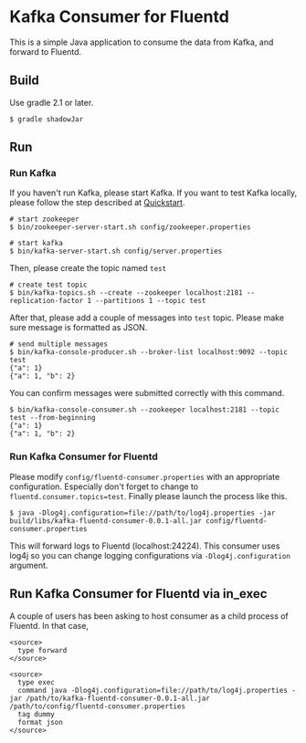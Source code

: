 # Kafka Consumer for Fluentd

This is a simple Java application to consume the data from Kafka, and forward to Fluentd.

## Build

Use gradle 2.1 or later.

    $ gradle shadowJar

## Run

### Run Kafka

If you haven't run Kafka, please start Kafka. If you want to test Kafka locally, please follow the step described at [Quickstart](http://kafka.apache.org/documentation.html#quickstart).

    # start zookeeper
    $ bin/zookeeper-server-start.sh config/zookeeper.properties
    
    # start kafka
    $ bin/kafka-server-start.sh config/server.properties

Then, please create the topic named `test`

    # create test topic
    $ bin/kafka-topics.sh --create --zookeeper localhost:2181 --replication-factor 1 --partitions 1 --topic test

After that, please add a couple of messages into `test` topic. Please make sure message is formatted as JSON.

    # send multiple messages
    $ bin/kafka-console-producer.sh --broker-list localhost:9092 --topic test 
    {"a": 1}
    {"a": 1, "b": 2}

You can confirm messages were submitted correctly with this command.

    $ bin/kafka-console-consumer.sh --zookeeper localhost:2181 --topic test --from-beginning
    {"a": 1}
    {"a": 1, "b": 2}

### Run Kafka Consumer for Fluentd

Please modify `config/fluentd-consumer.properties` with an appropriate configuration. Especially don't forget to change to `fluentd.consumer.topics=test`. Finally please launch the process like this.

    $ java -Dlog4j.configuration=file://path/to/log4j.properties -jar build/libs/kafka-fluentd-consumer-0.0.1-all.jar config/fluentd-consumer.properties

This will forward logs to Fluentd (localhost:24224). This consumer uses log4j so you can change logging configurations via `-Dlog4j.configuration` argument.

## Run Kafka Consumer for Fluentd via in_exec

A couple of users has been asking to host consumer as a child process of Fluentd. In that case, 

    <source>
      type forward
    </source>
    
    <source>
      type exec
      command java -Dlog4j.configuration=file://path/to/log4j.properties -jar /path/to/kafka-fluentd-consumer-0.0.1-all.jar /path/to/config/fluentd-consumer.properties
      tag dummy
      format json
    </source>
